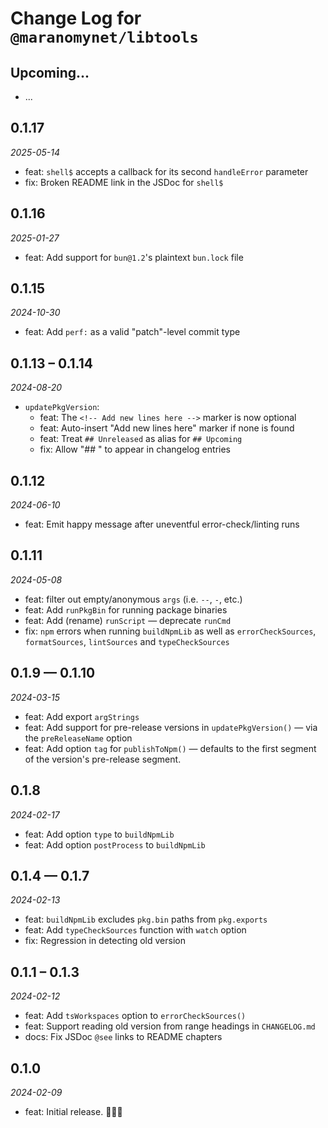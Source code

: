 # Change Log for `@maranomynet/libtools`

## Upcoming...

- ... <!-- Add new lines here. -->

## 0.1.17

_2025-05-14_

- feat: `shell$` accepts a callback for its second `handleError` parameter
- fix: Broken README link in the JSDoc for `shell$`

## 0.1.16

_2025-01-27_

- feat: Add support for `bun@1.2`'s plaintext `bun.lock` file

## 0.1.15

_2024-10-30_

- feat: Add `perf:` as a valid "patch"-level commit type

## 0.1.13 – 0.1.14

_2024-08-20_

- `updatePkgVersion`:
  - feat: The `<!-- Add new lines here -->` marker is now optional
  - feat: Auto-insert "Add new lines here" marker if none is found
  - feat: Treat `## Unreleased` as alias for `## Upcoming`
  - fix: Allow "## " to appear in changelog entries

## 0.1.12

_2024-06-10_

- feat: Emit happy message after uneventful error-check/linting runs

## 0.1.11

_2024-05-08_

- feat: filter out empty/anonymous `args` (i.e. `--`, `-`, etc.)
- feat: Add `runPkgBin` for running package binaries
- feat: Add (rename) `runScript` — deprecate `runCmd`
- fix: `npm` errors when running `buildNpmLib` as well as `errorCheckSources`,
  `formatSources`, `lintSources` and `typeCheckSources`

## 0.1.9 — 0.1.10

_2024-03-15_

- feat: Add export `argStrings`
- feat: Add support for pre-release versions in `updatePkgVersion()` — via the
  `preReleaseName` option
- feat: Add option `tag` for `publishToNpm()` — defaults to the first segment
  of the version's pre-release segment.

## 0.1.8

_2024-02-17_

- feat: Add option `type` to `buildNpmLib`
- feat: Add option `postProcess` to `buildNpmLib`

## 0.1.4 — 0.1.7

_2024-02-13_

- feat: `buildNpmLib` excludes `pkg.bin` paths from `pkg.exports`
- feat: Add `typeCheckSources` function with `watch` option
- fix: Regression in detecting old version

## 0.1.1 – 0.1.3

_2024-02-12_

- feat: Add `tsWorkspaces` option to `errorCheckSources()`
- feat: Support reading old version from range headings in `CHANGELOG.md`
- docs: Fix JSDoc `@see` links to README chapters

## 0.1.0

_2024-02-09_

- feat: Initial release. 🎉🥳👯
